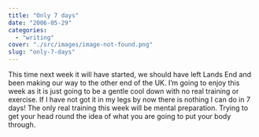 ```yaml
---
title: "Only 7 days"
date: "2006-05-29"
categories: 
  - "writing"
cover: "./src/images/image-not-found.png"
slug: "only-7-days"
---
```


This time next week it will have started, we should have left Lands End and been making our way to the other end of the UK. I’m going to enjoy this week as it is just going to be a gentle cool down with no real training or exercise. If I have not got it in my legs by now there is nothing I can do in 7 days! The only real training this week will be mental preparation. Trying to get your head round the idea of what you are going to put your body through.

